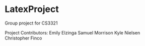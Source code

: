 # LatexProject
Group project for CS3321

Project Contributors: 
Emily Elzinga
Samuel Morrison
Kyle Nielsen
Christopher Finco
